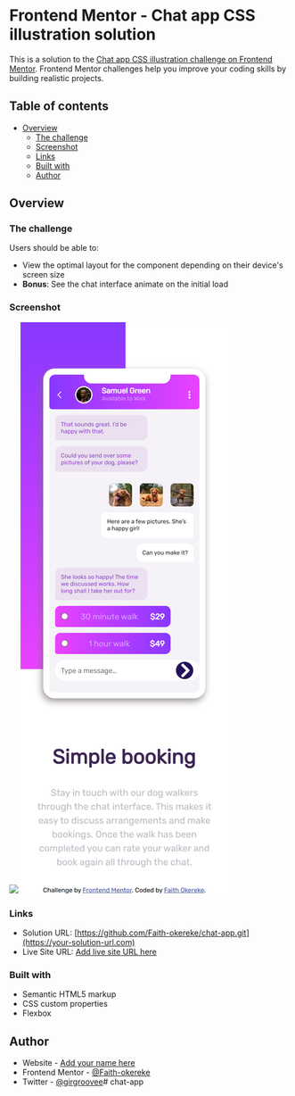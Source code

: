 # Frontend Mentor - Chat app CSS illustration solution

This is a solution to the [Chat app CSS illustration challenge on Frontend Mentor](https://www.frontendmentor.io/challenges/chat-app-css-illustration-O5auMkFqY). Frontend Mentor challenges help you improve your coding skills by building realistic projects. 

## Table of contents

- [Overview](#overview)
  - [The challenge](#the-challenge)
  - [Screenshot](#screenshot)
  - [Links](#links)
  - [Built with](#built-with)
  - [Author](#author)
## Overview

### The challenge

Users should be able to:

- View the optimal layout for the component depending on their device's screen size
- **Bonus**: See the chat interface animate on the initial load

### Screenshot

![](./images/deskot.png.jpg)
![](./images/mobile.png)

### Links

- Solution URL: [https://github.com/Faith-okereke/chat-app.git](https://your-solution-url.com)
- Live Site URL: [Add live site URL here](https://your-live-site-url.com)
### Built with

- Semantic HTML5 markup
- CSS custom properties
- Flexbox
## Author

- Website - [Add your name here](https://www.your-site.com)
- Frontend Mentor - [@Faith-okereke](https://www.frontendmentor.io/profile/Faith-okereke)
- Twitter - [@girgroovee](https://www.twitter.com/girlgroove)#   c h a t - a p p 
 
 